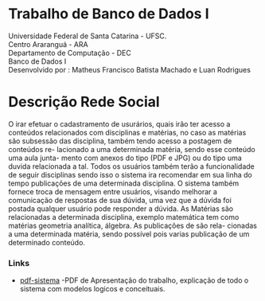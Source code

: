 
# Trabalho de Banco de Dados I

Universidade Federal de Santa Catarina - UFSC.<br>
Centro Araranguá - ARA<br>
Departamento de Computação - DEC<br>
Banco de Dados I <br>
Desenvolvido por : Matheus Francisco Batista Machado e Luan Rodrigues <br>

Descrição Rede Social
===========
O irar efetuar o cadastramento de usurários, quais irão ter acesso a
conteúdos relacionados com disciplinas e matérias, no caso as matérias são
subsessão das disciplina, também tendo acesso a postagem de conteúdos re-
lacionado a uma determinada matéria, sendo esse conteúdo uma aula junta-
mento com anexos do tipo (PDF e JPG) ou do tipo uma duvida relacionada
a tal. Todos os usuários também terão a funcionalidade de seguir disciplinas
sendo isso o sistema ira recomendar em sua linha do tempo publicações de
uma determinada disciplina. O sistema também fornece troca de mensagem
entre usuários, visando melhorar a comunicação de respostas de sua dúvida,
uma vez que a dúvida foi postada qualquer usuário pode responder a dúvida.
As Matérias são relacionadas a determinada disciplina, exemplo matemática
tem como matérias geometria analı́tica, álgebra. As publicações de são rela-
cionadas a uma determinada matéria, sendo possı́vel pois varias publicação
de um determinado conteúdo.



### Links

 * [pdf-sistema](https://github.com/matheusfrancisco/redesocial/blob/master/apresentacao.pdf) -PDF de Apresentação do trabalho, explicação de todo o sistema com modelos logicos e conceituais.

